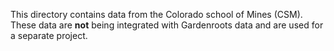 This directory contains data from the Colorado school of Mines (CSM). These data are **not** being integrated with Gardenroots data and are used for a separate project.

